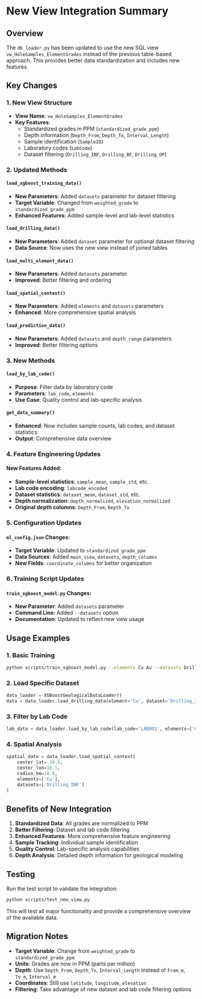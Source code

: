 # New View Integration Summary

## Overview
The `db_loader.py` has been updated to use the new SQL view `vw_HoleSamples_ElementGrades` instead of the previous table-based approach. This provides better data standardization and includes new features.

## Key Changes

### 1. New View Structure
- **View Name**: `vw_HoleSamples_ElementGrades`
- **Key Features**:
  - Standardized grades in PPM (`standardized_grade_ppm`)
  - Depth information (`Depth_From`, `Depth_To`, `Interval_Length`)
  - Sample identification (`SampleID`)
  - Laboratory codes (`LabCode`)
  - Dataset filtering (`Drilling_INF`, `Drilling_BF`, `Drilling_OP`)

### 2. Updated Methods

#### `load_xgboost_training_data()`
- **New Parameters**: Added `datasets` parameter for dataset filtering
- **Target Variable**: Changed from `weighted_grade` to `standardized_grade_ppm`
- **Enhanced Features**: Added sample-level and lab-level statistics

#### `load_drilling_data()`
- **New Parameters**: Added `dataset` parameter for optional dataset filtering
- **Data Source**: Now uses the new view instead of joined tables

#### `load_multi_element_data()`
- **New Parameters**: Added `datasets` parameter
- **Improved**: Better filtering and ordering

#### `load_spatial_context()`
- **New Parameters**: Added `elements` and `datasets` parameters
- **Enhanced**: More comprehensive spatial analysis

#### `load_prediction_data()`
- **New Parameters**: Added `datasets` and `depth_range` parameters
- **Improved**: Better filtering options

### 3. New Methods

#### `load_by_lab_code()`
- **Purpose**: Filter data by laboratory code
- **Parameters**: `lab_code`, `elements`
- **Use Case**: Quality control and lab-specific analysis

#### `get_data_summary()`
- **Enhanced**: Now includes sample counts, lab codes, and dataset statistics
- **Output**: Comprehensive data overview

### 4. Feature Engineering Updates

#### New Features Added:
- **Sample-level statistics**: `sample_mean`, `sample_std`, etc.
- **Lab code encoding**: `labcode_encoded`
- **Dataset statistics**: `dataset_mean`, `dataset_std`, etc.
- **Depth normalization**: `depth_normalized`, `elevation_normalized`
- **Original depth columns**: `Depth_From`, `Depth_To`

### 5. Configuration Updates

#### `ml_config.json` Changes:
- **Target Variable**: Updated to `standardized_grade_ppm`
- **Data Sources**: Added `main_view`, `datasets`, `depth_columns`
- **New Fields**: `coordinate_columns` for better organization

### 6. Training Script Updates

#### `train_xgboost_model.py` Changes:
- **New Parameter**: Added `datasets` parameter
- **Command Line**: Added `--datasets` option
- **Documentation**: Updated to reflect new view usage

## Usage Examples

### 1. Basic Training
```bash
python scripts/train_xgboost_model.py --elements Cu Au --datasets Drilling_INF Drilling_BF
```

### 2. Load Specific Dataset
```python
data_loader = XGBoostGeologicalDataLoader()
data = data_loader.load_drilling_data(element='Cu', dataset='Drilling_INF')
```

### 3. Filter by Lab Code
```python
lab_data = data_loader.load_by_lab_code(lab_code='LAB001', elements=['Cu', 'Au'])
```

### 4. Spatial Analysis
```python
spatial_data = data_loader.load_spatial_context(
    center_lat=-34.5,
    center_lon=18.5,
    radius_km=10.0,
    elements=['Cu'],
    datasets=['Drilling_INF']
)
```

## Benefits of New Integration

1. **Standardized Data**: All grades are normalized to PPM
2. **Better Filtering**: Dataset and lab code filtering
3. **Enhanced Features**: More comprehensive feature engineering
4. **Sample Tracking**: Individual sample identification
5. **Quality Control**: Lab-specific analysis capabilities
6. **Depth Analysis**: Detailed depth information for geological modeling

## Testing

Run the test script to validate the integration:
```bash
python scripts/test_new_view.py
```

This will test all major functionality and provide a comprehensive overview of the available data.

## Migration Notes

- **Target Variable**: Change from `weighted_grade` to `standardized_grade_ppm`
- **Units**: Grades are now in PPM (parts per million)
- **Depth**: Use `Depth_From`, `Depth_To`, `Interval_Length` instead of `From_m`, `To_m`, `Interval_m`
- **Coordinates**: Still use `latitude`, `longitude`, `elevation`
- **Filtering**: Take advantage of new dataset and lab code filtering options

